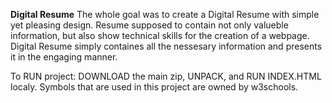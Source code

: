 <h style="text-aligh:center;"><strong>Digital Resume</strong></h>
The whole goal was to create a Digital Resume with simple yet pleasing design. Resume supposed to contain not only valueble information, but also show technical skills for the creation of a webpage.
Digital Resume simply containes all the nessesary information and presents it in the engaging manner.

To RUN project: DOWNLOAD the main zip, UNPACK, and RUN INDEX.HTML localy.
Symbols that are used in this project are owned by w3schools.
